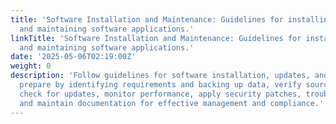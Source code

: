 ```yaml
---
title: 'Software Installation and Maintenance: Guidelines for installing, updating,
  and maintaining software applications.'
linkTitle: 'Software Installation and Maintenance: Guidelines for installing, updating,
  and maintaining software applications.'
date: '2025-05-06T02:19:00Z'
weight: 0
description: 'Follow guidelines for software installation, updates, and maintenance:
  prepare by identifying requirements and backing up data, verify sources, regularly
  check for updates, monitor performance, apply security patches, troubleshoot issues,
  and maintain documentation for effective management and compliance.'
---
```



<!-- Unsupported block type: table_of_contents -->

<!-- Unsupported block type: unsupported -->

